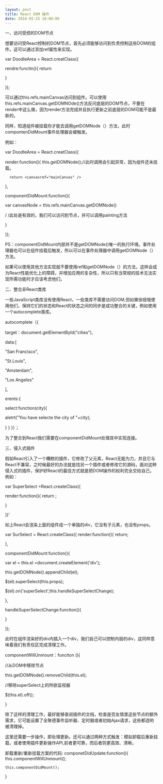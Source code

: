 ```yaml
---
layout: post
title: React DOM 操作
date: 2016-05-25 10:00:00
---
```


一、访问受控的DOM节点

想要访问受React控制的DOM节点，首先必须能够访问到负责控制这些DOM的组件。这可以通过添加ref属性来实现。

var DoodleArea = React.creatClass({

rendre:funcitn(){
     return <canvas ref="mainCanvas"/>

}

});



可以通过this.refs.mainCanvas访问到<canvas>组件。可以使用this.refs.mainCanvas.getDOMNOde()方法反问底层的DOM节点，不要在render中这么做，因为render方法完成并且执行更新之前底层的DOM可能不是最新的。

同样，知道组件被挂载你才能去调用getDOMNode（）方法，此时compontenDidMount事件处理器会被触发。

例如：

var DoodleArea = React.creatClass({



render:function(){
      this.getDOMNode();//此时调用会引起异常，因为组件还未挂载。

      return <canvasref="mainCanvas" />

},



componentDidMount:function(){

var canvasNode = this.refs.mainCanvas.getDOMNode()

/ /此处是有效的，我们可以访问到节点，并可以调用painting方法

}

});

PS：componentDidMount内部并不是getDOMNode()唯一的执行环境。事件处理器也可以在组件挂载后触发，所以可以在事件处理器中调用getDOMNode（）方法。

如果可以使用其他方法实现就不要使用ref和getDOMNode（）的方法，这样会成为React性能优化上的障碍，并增加应用的复杂性，所以只有当常规的技术无法实现所需功能时才应该考虑他们。



二、整合非React类库

一些JavaScript类库没有使用React，一些类库不需要访问DOM,但如果徐娅哦使用他们，保持它们的状态和React的状态之间的同步是成功整合的关键，例如使用一个autocomplete类库。

autocomplete（{

target：document.getElementById("cities"),

data:[

"San Francisco",

"St.Louis",

"Amsterdam",

"Los Angeles"

],

erents:{

select:function(city){

aletrt("You have selecte the city of "+city);

}
}
}）；

为了整合到React我们需要在componentDidMount处理其中实现连接。





三、侵入式插件

假如React引入了一个糟糕的插件，它修改了父元素，React无能为力，并且它与React不兼容，之时候最好的办法就是找另一个插件或者修改它的源码，面对这种侵入式的插件，保护好React的最佳方式就是把DOM操作的权利完全交给自己。例如：



var SuperSelect =React.createClass({

render:function(){
   return ;

}

})'

如上React会渲染上面的组件成一个单独的div，它没有子元素，也没有props。

var SurSelect = React.createClass({
        render:function(){
                return;

},

componentDidMount:function(){

var el = this.el =document.createElement('div');

this.getDOMNode().appendChild(el);

$(el).superSelect(this.props);

$(el).on('superSelect',this.handleSuperSelectChange);

},

handleSuperSelectChange:function(){



}

});

此时在组件渲染好的div内插入一个div，我们自己可以控制内层的div，这同样意味着我们有责任区完成清理工作。

componentWillUnmount：funciton (){

//从DOM中移除节点

this.getDOMNode().removeChild(this.el);



//移除superSelect上的所欲监视器

$(this.el).off();

}



除了这样的清理工作，最好能够查阅插件的文档，检查是否友情里这些节点的额外需求，它可能设置了全聚德事件监听器、定时器或者初始Ajax请求，这些都选哟被清理掉。

这里还需要一步操作，即处理更新。还可以通过两种方式触发：模拟卸载后重新挂载，或者使用插件更新操作API,前者更可靠，而后者则更高效、清晰。

 卸载重新/重新挂载方案的代码:
componetDidUpdate:function(){
     this.componentWillUnmount();

    this.componentDidMount();

}